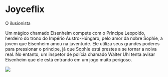 # Joyceflix

O ilusionista 

Um mágico chamado Eisenheim compete com o Príncipe Leopoldo, herdeiro do trono do Império Austro-Húngaro, pelo amor da nobre Sophie, a jovem que Eisenheim amou na juventude. Ele utiliza seus grandes poderes para pressionar o príncipe, já que Sophie está prestes a se tornar a noiva real. No entanto, um inspetor de polícia chamado Walter Uhl tenta avisar Eisenheim que ele está entrando em um jogo muito perigoso.

![](https://media1.tenor.com/m/QGB6uRwyCd8AAAAC/magic-smile.gif)
